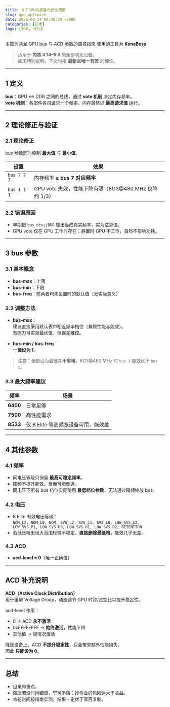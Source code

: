 ```yaml
---
title: 关于GPU的极客向优化调整
slug: gpu_optimize
date: 2025-08-24 00:39:00 +0800
categories: [安卓]
tags: [安卓, 优化]
---
```


本篇为骁龙 GPU bus 与 ACD 参数的调校指南
使用的工具为 **KonaBess** 
> 适用于 **内核 4.14–6.6** 的全部骁龙设备。  
> 如无特别说明，下文均指 **最新且唯一有效** 的理论。

---

## 1 定义

**bus**：GPU ↔ DDR 之间的总线，通过 **vote 机制** 决定内存频率。  
**vote 机制**：各部件各自请求一个频率，内存最终以 **最高请求值** 运行。

---

## 2 理论修正与验证

### 2.1 理论修正
bus 参数同时控制 **最大值** 与 **最小值**。

| 设置 | 效果 |
|---|---|
| `bus 7 7 7` | 内存频率 **≥ bus 7 对应频率** |
| `bus 1 1 1` | GPU vote 失效，性能下降有限（8G3@480 MHz 仅降约 1/3） |

### 2.2 错误原因
- 早期把 `bus_dcvs/DDR` 输出当成真实频率，实为估算值。  
- GPU vote 仅在 GPU 工作时存在；静置时 GPU 不工作，自然不影响功耗。

---

## 3 bus 参数

### 3.1 基本概念
- **bus-max**：上限  
- **bus-min**：下限  
- **bus-freq**：前两者均未设置时的默认值（无实际意义）

### 3.2 调整方法
- **bus-max**：  
  建议直接采用默认表中相近频率档位（兼顾性能与能效）。  
  有能力可实测最优值，但误差难控。

- **bus-min / bus-freq**：  
  **一律设为 1**。

> 注意：全部设为最低并**不省电**，8G3@480 MHz 时 `bus 3` 能效优于 `bus 1`。

### 3.3 最大频率建议
| 频率 | 场景 |
|---|---|
| **6400** | 日常足够 |
| **7500** | 高性能需求 |
| **8533** | 仅 8 Elite 等高频宽设备可用，能效差 |

---

## 4 其他参数

### 4.1 频率
- 同电压等级只保留 **最高可稳定频率**。  
- 降频不提升能效，反而可能倒退。  
- 同电压下所有 bus 档位实际使用 **最低档位参数**，无法通过降频缩放 bus。

### 4.2 电压
- 8 Elite 有效电压等级：  
  `NOM_L2, NOM_L0, NOM, SVS_L2, SVS_L1, SVS_L0, LOW_SVS_L2, LOW_SVS_P1, LOW_SVS_D0, LOW_SVS_D1, LOW_SVS_D2, RETENTION`  
- 若低压档出现大范围轻微不稳定，**直接删除最低档**，能效几乎无差。

### 4.3 ACD
- **acd-level = 0**（唯一正确值）

---

## ACD 补充说明

**ACD（Active Clock Distribution）**  
用于缓解 Voltage Droop，动态调节 GPU 时钟/占空比以提升稳定性。

acd-level 作用：  
- 0 → ACD **永不激活**  
- 0xFFFFFFFF → **始终激活**，性能下降  
- 其他值 → 视情况激活

降压设备上，ACD **不提升稳定性**，只会带来额外性能损失。  
因此 **只能设为 0**。

---

## 总结

- 目录即重点。
- 降压若没时间细调，宁可不降；抄作业的风险远大于收益。
- 肯花时间按指南实测，结果一定优于盲目复制。

